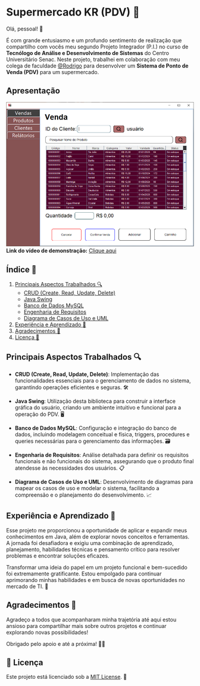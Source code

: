 # Supermercado KR (PDV) 🛒

Olá, pessoal! 👋

É com grande entusiasmo e um profundo sentimento de realização que compartilho com vocês meu segundo Projeto Integrador (P.I.) no curso de **Tecnólogo de Análise e Desenvolvimento de Sistemas** do Centro Universitário Senac. Neste projeto, trabalhei em colaboração com meu colega de faculdade [@Rodrigo](https://github.com/RodrigoPereir4) para desenvolver um **Sistema de Ponto de Venda (PDV)** para um supermercado.

## Apresentação 
![Imagem do Projeto](./src/main/resources/images/CapaKR.PNG)
**Link do vídeo de demonstração:** [Clique aqui](https://www.linkedin.com/posts/kaique-parente-da-silva-82697b216_ol%C3%A1-pessoal-faz-um-tempo-que-n%C3%A3o-apare%C3%A7o-activity-7232903189199560705-urga?utm_source=share&utm_medium=member_desktop)


## Índice 📑

1. [Principais Aspectos Trabalhados 🔍](#principais-aspectos-trabalhados-)
   - [CRUD (Create, Read, Update, Delete)](#crud-create-read-update-delete)
   - [Java Swing](#java-swing)
   - [Banco de Dados MySQL](#banco-de-dados-mysql)
   - [Engenharia de Requisitos](#engenharia-de-requisitos)
   - [Diagrama de Casos de Uso e UML](#diagrama-de-casos-de-uso-e-uml)
2. [Experiência e Aprendizado 🌟](#experiencia-e-aprendizado-)
3. [Agradecimentos 🙏](#agradecimentos-)
4. [Licença :memo:](#memo-licença)

## Principais Aspectos Trabalhados 🔍

- **CRUD (Create, Read, Update, Delete)**: Implementação das funcionalidades essenciais para o gerenciamento de dados no sistema, garantindo operações eficientes e seguras. 🛠️

- **Java Swing**: Utilização desta biblioteca para construir a interface gráfica do usuário, criando um ambiente intuitivo e funcional para a operação do PDV. 🖥️

- **Banco de Dados MySQL**: Configuração e integração do banco de dados, incluindo modelagem conceitual e física, triggers, procedures e queries necessárias para o gerenciamento das informações. 🗃️

- **Engenharia de Requisitos**: Análise detalhada para definir os requisitos funcionais e não funcionais do sistema, assegurando que o produto final atendesse às necessidades dos usuários. 📋
- **Diagrama de Casos de Uso e UML**: Desenvolvimento de diagramas para mapear os casos de uso e modelar o sistema, facilitando a compreensão e o planejamento do desenvolvimento. 📈

## Experiência e Aprendizado 🌟

Esse projeto me proporcionou a oportunidade de aplicar e expandir meus conhecimentos em Java, além de explorar novos conceitos e ferramentas. A jornada foi desafiadora e exigiu uma combinação de aprendizado, planejamento, habilidades técnicas e pensamento crítico para resolver problemas e encontrar soluções eficazes.

Transformar uma ideia do papel em um projeto funcional e bem-sucedido foi extremamente gratificante. Estou empolgado para continuar aprimorando minhas habilidades e em busca de novas oportunidades no mercado de TI. 🚀

## Agradecimentos 🙏

Agradeço a todos que acompanharam minha trajetória até aqui estou ansioso para compartilhar mais sobre outros projetos e continuar explorando novas possibilidades!

Obrigado pelo apoio e até a próxima! 👋🚀

## :memo: Licença

Este projeto está licenciado sob a [MIT License](https://github.com/Kaique-Parente/Supermercado/blob/main/LICENSE). 📜
